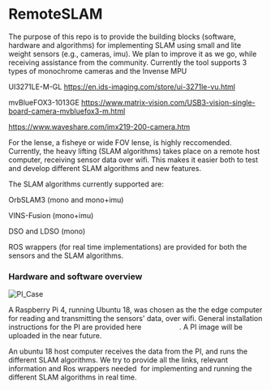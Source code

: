 # RemoteSLAM

The purpose of this repo is to provide the building blocks (software, hardware and algorithms) for implementing SLAM using small and lite weight sensors (e.g., cameras, imu).
We plan to improve it as we go, while receiving assistance from the community.
Currently the tool supports 3 types of monochrome cameras and the Invense MPU

UI3271LE-M-GL https://en.ids-imaging.com/store/ui-3271le-vu.html

mvBlueFOX3-1013GE https://www.matrix-vision.com/USB3-vision-single-board-camera-mvbluefox3-m.html

https://www.waveshare.com/imx219-200-camera.htm

For the lense, a fisheye or wide FOV lense, is highly reccomended.
Currently, the heavy lifting (SLAM algorithms) takes place on a remote host computer, receiving sensor data over wifi. This makes it easier both to test and develop different SLAM algorithms and new features.

The SLAM algorithms currently supported are:

OrbSLAM3 (mono and mono+imu)

VINS-Fusion (mono+imu)

DSO and LDSO (mono)

ROS wrappers (for real time implementations) are provided for both the sensors and the SLAM algorithms.


### Hardware and software overview

![PI_Case](https://github.com/tau-adl/RemoteSLAM/blob/main/PI_case.jpeg)

A Raspberry Pi 4, running Ubuntu 18, was chosen as the the edge computer for reading and transmitting the sensors' data, over wifi. General installation instructions for the PI are provided here                   . A PI image will be uploaded in the near future.

An ubuntu 18 host computer receives the data from the PI, and runs the different SLAM algorithms. We try to provide all the links, relevant information and Ros wrappers needed  for implementing and running the different SLAM algorithms in real time. 
